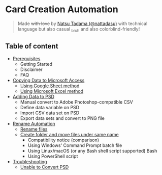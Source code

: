 # Card Creation Automation

> Made ~~with love~~ by [Natsu Tadama (@nattadasu)](https://myanimelist.net/profile/nattadasu) with technical language but also casual <sub>bruh</sub> and also colorblind-friendly!

## Table of content

* [Prerequisites](tutorial/automation/prerequisites/)
  * Getting Started
  * Disclaimer
  * FAQ
* [Copying Data to Microsoft Access](tutorial/automation/copy_data/)
  * [Using Google Sheet method](tutorial/automation/copy_data/google_sheet.md)
  * [Using Microsoft Excel method](tutorial/automation/copy_data/office_excel.md)
* [Adding Data to PSD](tutorial/automation/data_input/)
  * Manual convert to Adobe Photoshop-compatible CSV
  * Define data variable on PSD
  * Import CSV data set on PSD
  * Export data sets and convert to PNG file
* [Rename Automation](tutorial/automation/rename/)
  * [Rename files](tutorial/automation/rename/file_rename/)
  * [Create folder and move files under same name](tutorial/automation/rename/create_folder/)
    * Compatibility notice (comparison)
    * Using Windows' Command Prompt batch file
    * Using Linux/macOS (or any Bash shell script supported) Bash
    * Using PowerShell script
* [Troubleshooting](tutorial/automation/troubleshooting/)
  * [Unable to Convert PSD](tutorial/automation/troubleshooting/photoshop/cant_export.md)